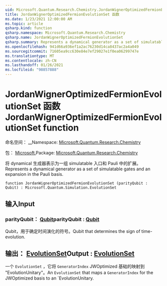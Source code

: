 ```yaml
---
uid: Microsoft.Quantum.Research.Chemistry.JordanWignerOptimizedFermionEvolutionSet
title: JordanWignerOptimizedFermionEvolutionSet 函数
ms.date: 1/23/2021 12:00:00 AM
ms.topic: article
qsharp.kind: function
qsharp.namespace: Microsoft.Quantum.Research.Chemistry
qsharp.name: JordanWignerOptimizedFermionEvolutionSet
qsharp.summary: Represents a dynamical generator as a set of simulatable gates and an expansion in the Pauli basis.
ms.openlocfilehash: 941d66a936ef1a2ac76230d14ca8437ac2a4a049
ms.sourcegitcommit: 71605ea9cc630e84e7ef29027e1f0ea06299747e
ms.translationtype: MT
ms.contentlocale: zh-CN
ms.lasthandoff: 01/26/2021
ms.locfileid: "98857888"
---
```

# <a name="jordanwigneroptimizedfermionevolutionset-function"></a><span data-ttu-id="bc748-102">JordanWignerOptimizedFermionEvolutionSet 函数</span><span class="sxs-lookup"><span data-stu-id="bc748-102">JordanWignerOptimizedFermionEvolutionSet function</span></span>

<span data-ttu-id="bc748-103">命名空间： [...](xref:Microsoft.Quantum.Research.Chemistry)</span><span class="sxs-lookup"><span data-stu-id="bc748-103">Namespace: [Microsoft.Quantum.Research.Chemistry](xref:Microsoft.Quantum.Research.Chemistry)</span></span>

<span data-ttu-id="bc748-104">包： [Microsoft.](https://nuget.org/packages/Microsoft.Quantum.Research.Chemistry)</span><span class="sxs-lookup"><span data-stu-id="bc748-104">Package: [Microsoft.Quantum.Research.Chemistry](https://nuget.org/packages/Microsoft.Quantum.Research.Chemistry)</span></span>


<span data-ttu-id="bc748-105">将 dynamical 生成器表示为一组 simulatable 入口和 Pauli 中的扩展。</span><span class="sxs-lookup"><span data-stu-id="bc748-105">Represents a dynamical generator as a set of simulatable gates and an expansion in the Pauli basis.</span></span>

```qsharp
function JordanWignerOptimizedFermionEvolutionSet (parityQubit : Qubit) : Microsoft.Quantum.Simulation.EvolutionSet
```


## <a name="input"></a><span data-ttu-id="bc748-106">输入</span><span class="sxs-lookup"><span data-stu-id="bc748-106">Input</span></span>

### <a name="parityqubit--qubit"></a><span data-ttu-id="bc748-107">parityQubit： [Qubit](xref:microsoft.quantum.lang-ref.qubit)</span><span class="sxs-lookup"><span data-stu-id="bc748-107">parityQubit : [Qubit](xref:microsoft.quantum.lang-ref.qubit)</span></span>

<span data-ttu-id="bc748-108">Qubit，用于确定时间演化的符号。</span><span class="sxs-lookup"><span data-stu-id="bc748-108">Qubit that determines the sign of time-evolution.</span></span>



## <a name="output--evolutionset"></a><span data-ttu-id="bc748-109">输出： [EvolutionSet](xref:Microsoft.Quantum.Simulation.EvolutionSet)</span><span class="sxs-lookup"><span data-stu-id="bc748-109">Output : [EvolutionSet](xref:Microsoft.Quantum.Simulation.EvolutionSet)</span></span>

<span data-ttu-id="bc748-110">一个 `EvolutionSet` ，它将 `GeneratorIndex` JWOptimized 基础的映射到 "EvolutionUnitary"。</span><span class="sxs-lookup"><span data-stu-id="bc748-110">An `EvolutionSet` that maps a `GeneratorIndex` for the JWOptimized basis to an \`EvolutionUnitary.</span></span>